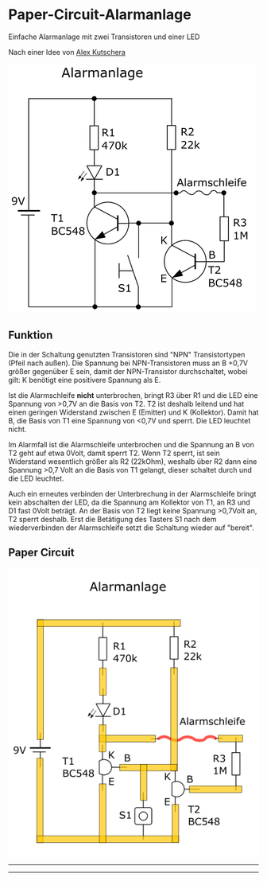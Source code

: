 # Paper-Circuit-Alarmanlage
Einfache Alarmanlage mit zwei Transistoren und einer LED

Nach einer Idee von [Alex Kutschera](https://github.com/vektorious)

![Schaltplan](/pic/Schaltplan.png)


## Funktion

Die in der Schaltung genutzten Transistoren sind "NPN" Transistortypen (Pfeil nach außen). Die Spannung bei NPN-Transistoren muss an B +0,7V größer gegenüber E sein, damit der NPN-Transistor durchschaltet, wobei gilt: K benötigt eine positivere Spannung als E.

Ist die Alarmschleife <b>nicht</b> unterbrochen, bringt R3 über R1 und die LED eine Spannung von >0,7V an die Basis von T2. 
T2 ist deshalb leitend und hat einen geringen Widerstand zwischen E (Emitter) und K (Kollektor). Damit hat B, die Basis von T1 eine Spannung von <0,7V und sperrt. Die LED leuchtet nicht.

Im Alarmfall ist die Alarmschleife unterbrochen und die Spannung an B von T2 geht auf etwa 0Volt, damit sperrt T2. Wenn T2 sperrt, ist sein Widerstand wesentlich größer als R2 (22kOhm), weshalb über R2 dann eine Spannung >0,7 Volt an die Basis von T1 gelangt, dieser schaltet durch und die LED leuchtet.

Auch ein erneutes verbinden der Unterbrechung in der Alarmschleife bringt kein abschalten der LED, da die Spannung am Kollektor von T1, an R3 und D1 fast 0Volt beträgt. An der Basis von T2 liegt keine Spannung >0,7Volt an, T2 sperrt deshalb. 
Erst die Betätigung des Tasters S1 nach dem wiederverbinden der Alarmschleife setzt die Schaltung wieder auf "bereit".


## Paper Circuit
![PaperCircuit](/pic/Paper-Circuit.png)


----
----

